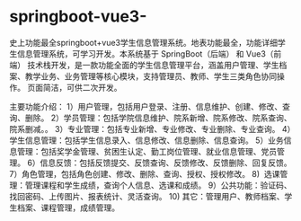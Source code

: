 # springboot-vue3-
史上功能最全springboot+vue3学生信息管理系统。地表功能最全，功能详细学生信息管理系统，可学习开发。本系统基于 SpringBoot（后端） 和 Vue3（前端） 技术栈开发，是一款功能全面的学生信息管理平台，涵盖用户管理、学生档案、教学业务、业务管理等核心模块，支持管理员、教师、学生三类角色协同操作。 页面简洁，可供二次开发。


主要功能介绍：
1）用户管理，包括用户登录、注册、信息维护、创建、修改、查询、删除。
2）学员管理：包括学院信息维护、院系新增、院系修改、院系查询、院系删减。。
3）专业管理：包括专业新增、专业修改、专业删除、专业查询。
4）学生信息管理：包括学生信息录入、信息修改、信息删除、信息查询。
5）业务信息管理：包括奖学金管理、贫困生认定、勤工岗位管理、就业信息管理、党员管理。
6）信息反馈：包括反馈提交、反馈查询、反馈修改、反馈删除、回复反馈。
7）角色管理，包括角色创建、修改、删除、查询、授权、授权修改。
8)  选课管理：管理课程和学生成绩，查询个人信息、选课和成绩。
9）公共功能：验证码、找回密码、上传图片、报表统计、灵活查询。
10) 其它：管理用户、教师档案、学生档案、课程管理，成绩管理。
